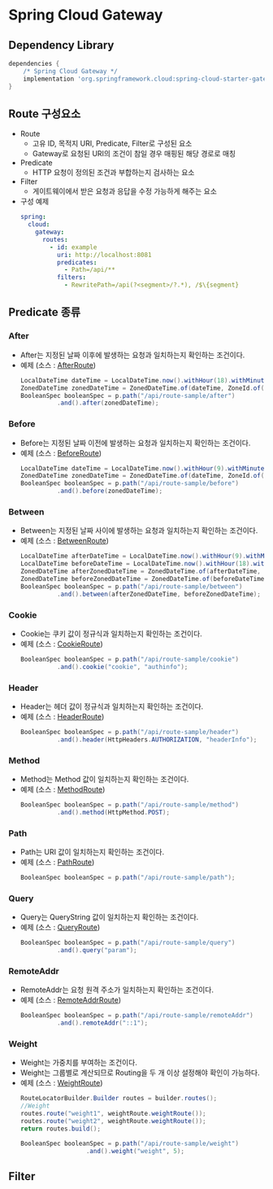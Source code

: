 # Spring Cloud Gateway 

## Dependency Library 
```groovy
dependencies {
    /* Spring Cloud Gateway */
    implementation 'org.springframework.cloud:spring-cloud-starter-gateway'
}
```

## Route 구성요소
* Route
  * 고유 ID, 목적지 URI, Predicate, Filter로 구성된 요소
  * Gateway로 요청된 URI의 조건이 참일 경우 매핑된 해당 경로로 매칭
* Predicate
  * HTTP 요청이 정의된 조건과 부합하는지 검사하는 요소
* Filter
  * 게이트웨이에서 받은 요청과 응답을 수정 가능하게 해주는 요소
* 구성 예제
  ```yaml
  spring:
    cloud:
      gateway:
        routes:
          - id: example
            uri: http://localhost:8081
            predicates:
              - Path=/api/**
            filters:
              - RewritePath=/api(?<segment>/?.*), /$\{segment}
  ```

## Predicate 종류
### After
* After는 지정된 날짜 이후에 발생하는 요청과 일치하는지 확인하는 조건이다.
* 예제 (소스 : [AfterRoute](/src/main/java/com/datasolution/msa/gateway/route/sample/AfterRoute.java))
  ```java
  LocalDateTime dateTime = LocalDateTime.now().withHour(18).withMinute(0).withSecond(0).withNano(0);
  ZonedDateTime zonedDateTime = ZonedDateTime.of(dateTime, ZoneId.of("Asia/Seoul"));
  BooleanSpec booleanSpec = p.path("/api/route-sample/after")
            .and().after(zonedDateTime);
  ```
### Before
* Before는 지정된 날짜 이전에 발생하는 요청과 일치하는지 확인하는 조건이다.
* 예제 (소스 : [BeforeRoute](/src/main/java/com/datasolution/msa/gateway/route/sample/BeforeRoute.java))
  ```java
  LocalDateTime dateTime = LocalDateTime.now().withHour(9).withMinute(0).withSecond(0).withNano(0);
  ZonedDateTime zonedDateTime = ZonedDateTime.of(dateTime, ZoneId.of("Asia/Seoul"));
  BooleanSpec booleanSpec = p.path("/api/route-sample/before")
            .and().before(zonedDateTime);
  ```
### Between
* Between는 지정된 날짜 사이에 발생하는 요청과 일치하는지 확인하는 조건이다.
* 예제 (소스 : [BetweenRoute](/src/main/java/com/datasolution/msa/gateway/route/sample/BetweenRoute.java))
  ```java
  LocalDateTime afterDateTime = LocalDateTime.now().withHour(9).withMinute(0).withSecond(0).withNano(0);
  LocalDateTime beforeDateTime = LocalDateTime.now().withHour(18).withMinute(0).withSecond(0).withNano(0);
  ZonedDateTime afterZonedDateTime = ZonedDateTime.of(afterDateTime, ZoneId.of("Asia/Seoul"));
  ZonedDateTime beforeZonedDateTime = ZonedDateTime.of(beforeDateTime, ZoneId.of("Asia/Seoul"));
  BooleanSpec booleanSpec = p.path("/api/route-sample/between")
            .and().between(afterZonedDateTime, beforeZonedDateTime);
  ```
### Cookie
* Cookie는 쿠키 값이 정규식과 일치하는지 확인하는 조건이다.
* 예제 (소스 : [CookieRoute](/src/main/java/com/datasolution/msa/gateway/route/sample/CookieRoute.java))
  ```java
  BooleanSpec booleanSpec = p.path("/api/route-sample/cookie")
            .and().cookie("cookie", "authinfo");
  ```
### Header
* Header는 헤더 값이 정규식과 일치하는지 확인하는 조건이다.
* 예제 (소스 : [HeaderRoute](/src/main/java/com/datasolution/msa/gateway/route/sample/HeaderRoute.java))
  ```java
  BooleanSpec booleanSpec = p.path("/api/route-sample/header")
            .and().header(HttpHeaders.AUTHORIZATION, "headerInfo");
  ```
### Method
* Method는 Method 값이 일치하는지 확인하는 조건이다.
* 예제 (소스 : [MethodRoute](/src/main/java/com/datasolution/msa/gateway/route/sample/MethodRoute.java))
  ```java
  BooleanSpec booleanSpec = p.path("/api/route-sample/method")
            .and().method(HttpMethod.POST);
  ```
### Path
* Path는 URI 값이 일치하는지 확인하는 조건이다.
* 예제 (소스 : [PathRoute](/src/main/java/com/datasolution/msa/gateway/route/sample/PathRoute.java))
  ```java
  BooleanSpec booleanSpec = p.path("/api/route-sample/path");
  ```
### Query
* Query는 QueryString 값이 일치하는지 확인하는 조건이다.
* 예제 (소스 : [QueryRoute](/src/main/java/com/datasolution/msa/gateway/route/sample/QueryRoute.java))
  ```java
  BooleanSpec booleanSpec = p.path("/api/route-sample/query")
            .and().query("param");
  ```
### RemoteAddr
* RemoteAddr는 요청 원격 주소가 일치하는지 확인하는 조건이다.
* 예제 (소스 : [RemoteAddrRoute](/src/main/java/com/datasolution/msa/gateway/route/sample/RemoteAddrRoute.java))
  ```java
  BooleanSpec booleanSpec = p.path("/api/route-sample/remoteAddr")
            .and().remoteAddr("::1");
  ```
### Weight
* Weight는 가중치를 부여하는 조건이다.
* Weight는 그룹별로 계산되므로 Routing을 두 개 이상 설정해야 확인이 가능하다.
* 예제 (소스 : [WeightRoute](/src/main/java/com/datasolution/msa/gateway/route/sample/WeightRoute.java))
  ```java
  RouteLocatorBuilder.Builder routes = builder.routes();
  //Weight
  routes.route("weight1", weightRoute.weightRoute());
  routes.route("weight2", weightRoute.weightRoute());
  return routes.build();
  ```
  ```java
  BooleanSpec booleanSpec = p.path("/api/route-sample/weight")
                    .and().weight("weight", 5);
  ```

## Filter